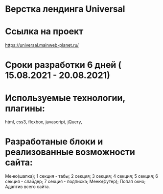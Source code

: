 # Верстка лендинга Universal

# Ссылка на проект

https://universal.mainweb-planet.ru/

# Сроки разработки 6 дней ( 15.08.2021 - 20.08.2021)

# Используемые технологии, плагины:

html, css3, flexbox, javascript, jQuery,

# Разработаные блоки и реализованные возможности сайта:

Меню(шапка);
1 секция - табы;
2 секция;
3 секция;
4 секция;
5 секция;
6 секция - слайдер;
7 секция - подписка;
Меню(футер);
Попап окно;
Адаптив всего сайта.

